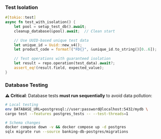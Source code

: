 ### Test Isolation
```rust
#[tokio::test]
async fn test_with_isolation() {
    let pool = setup_test_db().await;
    cleanup_database(&pool).await;  // Clean start
    
    // Use UUID-based unique test data
    let unique_id = Uuid::new_v4();
    let product_code = format!("FD{}", &unique_id.to_string()[0..6]);
    
    // Test operations with guaranteed isolation
    let result = repo.operation(test_data).await?;
    assert_eq!(result.field, expected_value);
}
```

### Database Testing
**⚠️ Critical**: Database tests **must run sequentially** to avoid data pollution:

```bash
# Local testing
env DATABASE_URL=postgresql://user:password@localhost:5432/mydb \
cargo test --features postgres_tests -- --test-threads=1

# Schema changes
docker compose down -v && docker compose up -d postgres
sqlx migrate run --source banking-db-postgres/migrations
```
